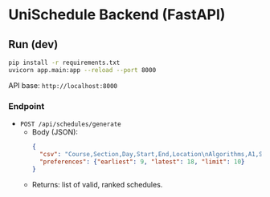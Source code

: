 # UniSchedule Backend (FastAPI)

## Run (dev)
```bash
pip install -r requirements.txt
uvicorn app.main:app --reload --port 8000
```
API base: `http://localhost:8000`

### Endpoint
- `POST /api/schedules/generate`
  - Body (JSON):
    ```json
    {
      "csv": "Course,Section,Day,Start,End,Location\nAlgorithms,A1,Sun,10:00,12:00,Room 1",
      "preferences": {"earliest": 9, "latest": 18, "limit": 10}
    }
    ```
  - Returns: list of valid, ranked schedules.
